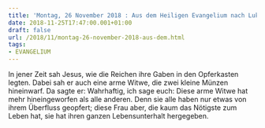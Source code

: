 ```yaml
---
title: 'Montag, 26 November 2018 : Aus dem Heiligen Evangelium nach Lukas - Lk 21,1-4.'
date: 2018-11-25T17:47:00.001+01:00
draft: false
url: /2018/11/montag-26-november-2018-aus-dem.html
tags: 
- EVANGELIUM
---
```


In jener Zeit sah Jesus, wie die Reichen ihre Gaben in den Opferkasten legten. Dabei sah er auch eine arme Witwe, die zwei kleine Münzen hineinwarf. Da sagte er: Wahrhaftig, ich sage euch: Diese arme Witwe hat mehr hineingeworfen als alle anderen. Denn sie alle haben nur etwas von ihrem Überfluss geopfert; diese Frau aber, die kaum das Nötigste zum Leben hat, sie hat ihren ganzen Lebensunterhalt hergegeben.